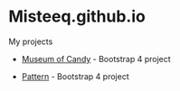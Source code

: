 # Misteeq.github.io
My projects

* [Museum of Candy](https://misteeq.github.io/Museum_of_candy/) - Bootstrap 4 project

* [Pattern](https://misteeq.github.io/pattern_project/) - Bootstrap 4 project
